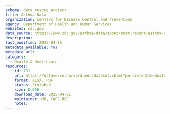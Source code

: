 ```yaml
---
schema: data_rescue_project 
title: Asthma Data
organization: Centers for Disease Control and Prevention
agency: Department of Health and Human Services
websites: cdc.gov
data_source: https://www.cdc.gov/asthma-data/about/most-recent-asthma-data.html
description: 
last_modified: 2025-04-15
metadata_available: Yes
metadata_url: 
category:
  - Health & Healthcare 
resources:
  - id: 731
    url: https://dataverse.harvard.edu/dataset.xhtml?persistentId=doi10.7910/DVN/U7WVNO
    format: XLSX, PDF
    status: Finished
    size: 0.056
    download_date: 2025-04-01
    maintainer: HD, CAFE-RCC
    notes: 
---
```

